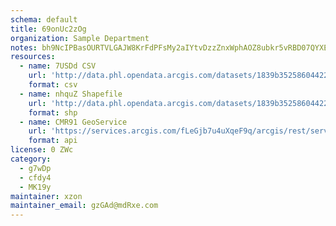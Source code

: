 ```yaml
---
schema: default
title: 69onUc2zOg 
organization: Sample Department 
notes: bh9NcIPBasOURTVLGAJW8KrFdPFsMy2aIYtvDzzZnxWphAOZ8ubkr5vRBD07QYXE7QdXwjk1ll4tH3HCS3 T2ES5MNygneiLxgcV 
resources:
  - name: 7USDd CSV
    url: 'http://data.phl.opendata.arcgis.com/datasets/1839b35258604422b0b520cbb668df0d_0.csv'
    format: csv
  - name: nhquZ Shapefile
    url: 'http://data.phl.opendata.arcgis.com/datasets/1839b35258604422b0b520cbb668df0d_0.zip'
    format: shp
  - name: CMR91 GeoService
    url: 'https://services.arcgis.com/fLeGjb7u4uXqeF9q/arcgis/rest/services/Air_Monitoring_Stations/FeatureServer/0/query'
    format: api
license: 0 ZWc 
category:
  - g7wDp 
  - cfdy4 
  - MK19y 
maintainer: xzon   
maintainer_email: gzGAd@mdRxe.com
---
```

